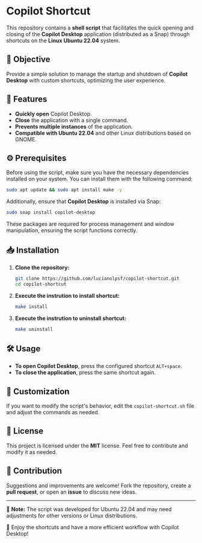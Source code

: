 # Copilot Shortcut

This repository contains a **shell script** that facilitates the quick opening and closing of the **Copilot Desktop** application (distributed as a Snap) through shortcuts on the **Linux Ubuntu 22.04** system.

## 🎯 Objective
Provide a simple solution to manage the startup and shutdown of **Copilot Desktop** with custom shortcuts, optimizing the user experience.

## 🚀 Features
- **Quickly open** Copilot Desktop.
- **Close** the application with a single command.
- **Prevents multiple instances** of the application.
- **Compatible with Ubuntu 22.04** and other Linux distributions based on GNOME.

## ⚙️ Prerequisites
Before using the script, make sure you have the necessary dependencies installed on your system. You can install them with the following command:

```bash
sudo apt update && sudo apt install make -y
```

Additionally, ensure that **Copilot Desktop** is installed via Snap:

```bash
sudo snap install copilot-desktop
```

These packages are required for process management and window manipulation, ensuring the script functions correctly.

## 📥 Installation

1. **Clone the repository:**
   ```bash
   git clone https://github.com/lucianolpsf/copilot-shortcut.git
   cd copilot-shortcut
   ```

2. **Execute the instrution to install shortcut:**
   ```bash
   make install

3. **Execute the instrution to uninstall shortcut:**
   ```bash
   make uninstall
   ```

## 🛠️ Usage
- **To open Copilot Desktop**, press the configured shortcut `ALT+space`.
- **To close the application**, press the same shortcut again.

## 🔧 Customization
If you want to modify the script's behavior, edit the `copilot-shortcut.sh` file and adjust the commands as needed.

## 📝 License
This project is licensed under the **MIT** license. Feel free to contribute and modify it as needed.

## 🤝 Contribution
Suggestions and improvements are welcome! Fork the repository, create a **pull request**, or open an **issue** to discuss new ideas.

---
📌 **Note:** The script was developed for Ubuntu 22.04 and may need adjustments for other versions or Linux distributions.

🚀 Enjoy the shortcuts and have a more efficient workflow with Copilot Desktop!

